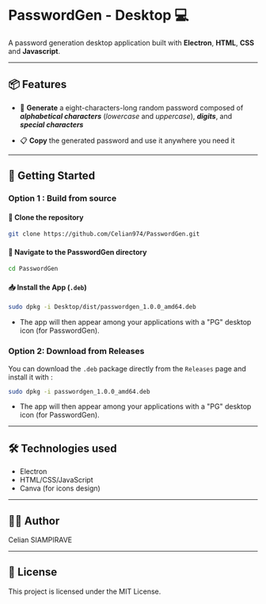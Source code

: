 # PasswordGen - Desktop 💻

A password generation desktop application built with **Electron**, **HTML**, **CSS** and **Javascript**.

- - -

## 📦 Features

- 🔄 **Generate** a eight-characters-long random password composed of ***alphabetical characters*** (*lowercase* and *uppercase*), ***digits***, and ***special characters***

- 📋 **Copy** the generated password and use it anywhere you need it

- - -

## 🚀 Getting Started

### Option 1 : Build from source

#### 📁 Clone the repository

```bash
git clone https://github.com/Celian974/PasswordGen.git
```
#### 📁 Navigate to the PasswordGen directory

```bash
cd PasswordGen
```

#### 📥 Install the App (`.deb`)

```bash
sudo dpkg -i Desktop/dist/passwordgen_1.0.0_amd64.deb
```

- The app will then appear among your applications with a "PG" desktop icon (for PasswordGen).

### Option 2: Download from Releases

You can download the `.deb` package directly from the `Releases` page and install it with :

```bash
sudo dpkg -i passwordgen_1.0.0_amd64.deb
```
- The app will then appear among your applications with a "PG" desktop icon (for PasswordGen).

---
## 🛠️ Technologies used

- Electron
- HTML/CSS/JavaScript
- Canva (for icons design)
---
## 🧑‍💻 Author

Celian SIAMPIRAVE

---
## 📝 License
This project is licensed under the MIT License.